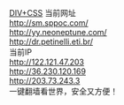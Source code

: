 <a href="https://git.io/fgp" target="_blank" title="下载最新自由门">DIV+CSS</a>
当前网址</br>
http://sm.sppoc.com/</br>
http://yy.neoneptune.com/</br>
http://dr.petinelli.eti.br/</br>
当前IP</br>
http://122.121.47.203</br>
http://36.230.120.169</br>
http://203.73.243.3</br>
一键翻墙看世界，安全又方便！


